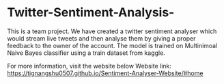 # Twitter-Sentiment-Analysis-
This is a team project. We have created a twitter sentiment analyser which would stream live tweets and then analyse them by giving a proper feedback to the owner of the account.
The model is trained on Multinimoal Naive Bayes classifier using a train dataset from kaggle.

For more information, visit the website below
Website link:
https://tignangshu0507.github.io/Sentiment-Analyser-Website/#home
